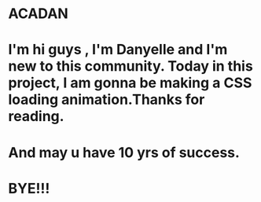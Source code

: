 # ACADAN
# I'm hi guys , I'm Danyelle and I'm new to this community. Today in this project, I am gonna be making a CSS loading animation.Thanks for reading.
# And may u have 10 yrs of success.
# BYE!!!
